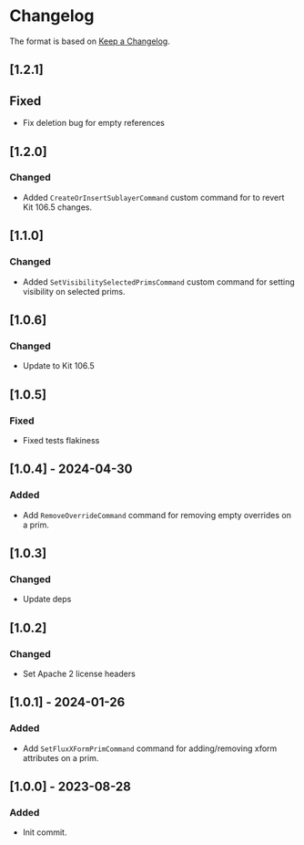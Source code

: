 # Changelog

The format is based on [Keep a Changelog](https://keepachangelog.com/en/1.0.0/).

## [1.2.1]
## Fixed
- Fix deletion bug for empty references

## [1.2.0]
### Changed
- Added `CreateOrInsertSublayerCommand` custom command for to revert Kit 106.5 changes.

## [1.1.0]
### Changed
- Added `SetVisibilitySelectedPrimsCommand` custom command for setting visibility on selected prims.

## [1.0.6]
### Changed
- Update to Kit 106.5

## [1.0.5]
### Fixed
- Fixed tests flakiness

## [1.0.4] - 2024-04-30
### Added
- Add `RemoveOverrideCommand` command for removing empty overrides on a prim.

## [1.0.3]
### Changed
- Update deps

## [1.0.2]
### Changed
- Set Apache 2 license headers

## [1.0.1] - 2024-01-26
### Added
- Add `SetFluxXFormPrimCommand` command for adding/removing xform attributes on a prim.

## [1.0.0] - 2023-08-28
### Added
- Init commit.
